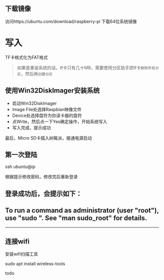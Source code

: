 

## 下载镜像

访问https://ubuntu.com/download/raspberry-pi 下载64位系统镜像




# 写入

TF卡格式化为FAT格式

> 如果是重装系统的话，tf卡只有几十MB，需要使用分区助手把tf卡`删除所有分区`，然后再`创建分区`

## 使用Win32DiskImager安装系统

- 启动Win32DiskImager
- Image File处选择Raspbian映像文件
- Device处选择盘符为你读卡器的盘符
- 点Write，然后点一下Yes确定操作，开始系统写入
- 写入完成，提示成功 

 
最后，Micro SD卡插入树莓派，接通电源启动


## 第一次登陆

ssh ubuntu@ip

根据提示修改密码，修改完后重新登录


登录成功后，会提示如下：
---
To run a command as administrator (user "root"), use "sudo <command>".
See "man sudo_root" for details.
---


---

## 连接wifi

安装wifi扫描工具

sudo apt install wireless-tools


todo

